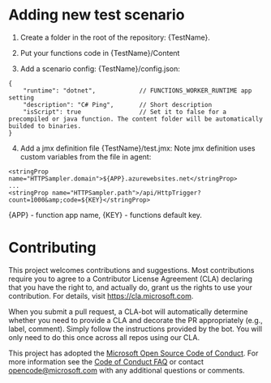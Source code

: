 # Adding new test scenario

1. Create a folder in the root of the repository: {TestName}.
2. Put your functions code in {TestName}/Content

3. Add a scenario config: {TestName}/config.json:
```
{
    "runtime": "dotnet",            // FUNCTIONS_WORKER_RUNTIME app setting
    "description": "C# Ping",       // Short description
    "isScript": true                // Set it to false for a precompiled or java function. The content folder will be automatically builded to binaries.
}
```
4. Add a jmx definition file {TestName}/test.jmx:
   Note jmx definition uses custom variables from the file in agent:
```
<stringProp name="HTTPSampler.domain">${APP}.azurewebsites.net</stringProp>
...
<stringProp name="HTTPSampler.path">/api/HttpTrigger?count=1000&amp;code=${KEY}</stringProp>
```
{APP} - function app name, {KEY} - functions default key. 

# Contributing

This project welcomes contributions and suggestions.  Most contributions require you to agree to a
Contributor License Agreement (CLA) declaring that you have the right to, and actually do, grant us
the rights to use your contribution. For details, visit https://cla.microsoft.com.

When you submit a pull request, a CLA-bot will automatically determine whether you need to provide
a CLA and decorate the PR appropriately (e.g., label, comment). Simply follow the instructions
provided by the bot. You will only need to do this once across all repos using our CLA.

This project has adopted the [Microsoft Open Source Code of Conduct](https://opensource.microsoft.com/codeofconduct/).
For more information see the [Code of Conduct FAQ](https://opensource.microsoft.com/codeofconduct/faq/) or
contact [opencode@microsoft.com](mailto:opencode@microsoft.com) with any additional questions or comments.
